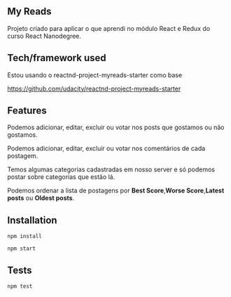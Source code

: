 ## My Reads
Projeto criado para aplicar o que aprendi no módulo React e Redux do curso React Nanodegree.

## Tech/framework used
Estou usando o reactnd-project-myreads-starter como base

https://github.com/udacity/reactnd-project-myreads-starter

## Features
Podemos adicionar, editar, excluir ou votar nos posts que gostamos ou não gostamos.

Podemos adicionar, editar, excluir ou votar nos comentários de cada postagem.

Temos algumas categorias cadastradas em nosso server e só podemos postar sobre categorias que estão lá.

Podemos ordenar a lista de postagens por **Best Score**,**Worse Score**,**Latest posts** ou **Oldest posts**.


## Installation
```npm install```

```npm start```

## Tests
```npm test```
